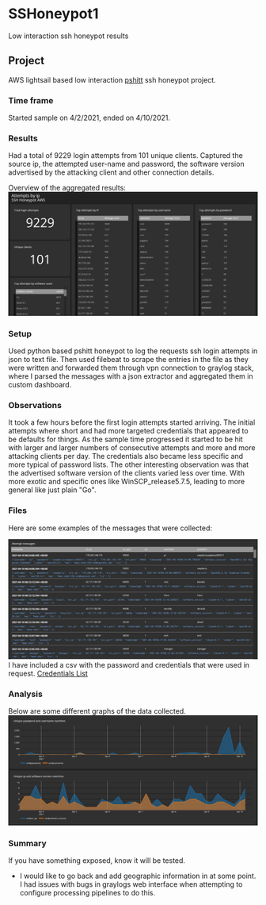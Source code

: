 # SSHoneypot1
Low interaction ssh honeypot results


## Project
AWS lightsail based low interaction [pshitt](https://github.com/regit/pshitt) ssh honeypot  project.

### Time frame 
Started sample on 4/2/2021, ended on 4/10/2021.

### Results
Had a total of 9229 login attempts from 101 unique clients.   Captured the source ip, the attempted user-name and password, the software version advertised by the attacking client and other connection details.

Overview of the aggregated results:
![Overview of the aggregated results](https://github.com/jLevere/SSHoneypot1/blob/main/DashboardOverview.jpg)

### Setup
Used python based pshitt honeypot to log the requests ssh login attempts in json to text file. Then used filebeat to scrape the entries in the file as they were written and forwarded them through vpn connection to graylog stack, where I parsed the messages with a json extractor and aggregated them in custom dashboard.


### Observations
It took a few hours before the first login attempts started arriving.  The initial attempts where short and had more targeted credentials that appeared to be defaults for things.  As the sample time progressed it started to be hit with larger and larger numbers of consecutive attempts and more and more attacking clients per day.  The credentials also became less specific and more typical of password lists.  The other interesting observation was that the advertised software version of the clients varied less over time.  With more exotic and specific ones like WinSCP_release5.7.5, leading to more general like just plain "Go".


### Files
Here are some examples of the messages that were collected:

![Here are some examples of the messages that were collected](https://github.com/jLevere/SSHoneypot1/blob/main/ExamplesOfAttemptMessages.jpg)
I have included a csv with the password and credentials that were used in request. [Credentials List](https://github.com/jLevere/SSHoneypot1/AttemptedCredentials.csv)

### Analysis

Below are some different graphs of the data collected.
![Some relations of unique values over time](https://github.com/jLevere/SSHoneypot1/blob/main/SomeStats1.jpg)

### Summary
If you have something exposed, know it will be tested.

- I would like to go back and add geographic information in at some point.  I had issues with bugs in graylogs web interface when attempting to configure processing pipelines to do this.